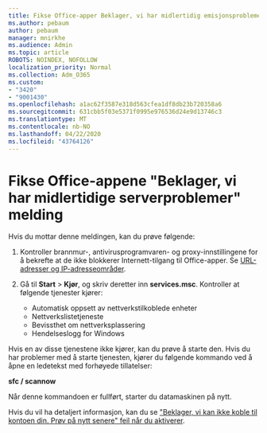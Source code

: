 ```yaml
---
title: Fikse Office-apper Beklager, vi har midlertidig emisjonsproblemer
ms.author: pebaum
author: pebaum
manager: mnirkhe
ms.audience: Admin
ms.topic: article
ROBOTS: NOINDEX, NOFOLLOW
localization_priority: Normal
ms.collection: Adm_O365
ms.custom:
- "3420"
- "9001430"
ms.openlocfilehash: a1ac62f3587e318d563cfea1df8db23b720358a6
ms.sourcegitcommit: 631cbb5f03e5371f0995e976536d24e9d13746c3
ms.translationtype: MT
ms.contentlocale: nb-NO
ms.lasthandoff: 04/22/2020
ms.locfileid: "43764126"
---
```

# <a name="fixing-the-office-apps-sorry-we-are-having-temporary-server-issues-message"></a>Fikse Office-appene "Beklager, vi har midlertidige serverproblemer" melding

Hvis du mottar denne meldingen, kan du prøve følgende:

1. Kontroller brannmur-, antivirusprogramvaren- og proxy-innstillingene for å bekrefte at de ikke blokkerer Internett-tilgang til Office-apper. Se [URL-adresser og IP-adresseområder](https://docs.microsoft.com/office365/enterprise/urls-and-ip-address-ranges).

2. Gå til **Start** > **Kjør**, og skriv deretter inn **services.msc**. Kontroller at følgende tjenester kjører:
    - Automatisk oppsett av nettverkstilkoblede enheter
    - Nettverkslistetjeneste
    - Bevissthet om nettverksplassering
    - Hendelseslogg for Windows

Hvis en av disse tjenestene ikke kjører, kan du prøve å starte den. Hvis du har problemer med å starte tjenesten, kjører du følgende kommando ved å åpne en ledetekst med forhøyede tillatelser:

**sfc / scannow**

Når denne kommandoen er fullført, starter du datamaskinen på nytt.

Hvis du vil ha detaljert informasjon, kan du se ["Beklager, vi kan ikke koble til kontoen din. Prøv på nytt senere" feil når du aktiverer](https://docs.microsoft.com/office/troubleshoot/activation-installation/issue-when-activate-office-from-office-365).